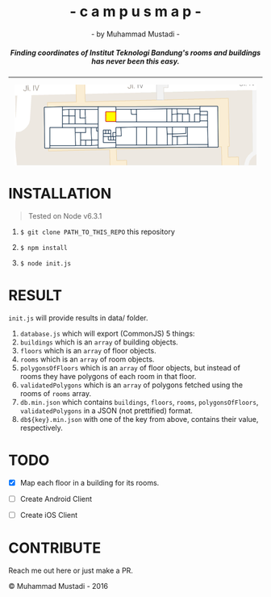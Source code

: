 <h1 align="center">- c a m p u s m a p -</h1>
<p align="center">- by Muhammad Mustadi -</p>

<h5 align="center">Finding coordinates of Institut Teknologi Bandung's rooms and buildings has never been this easy.</h5>

<hr />
<div align="center">
<img align="center" src="/72-Labtek VI-Dapur.png" />
</div>

# INSTALLATION

> Tested on Node v6.3.1

1. `$ git clone PATH_TO_THIS_REPO` this repository

2. `$ npm install`

3. `$ node init.js`

# RESULT

`init.js` will provide results in data/ folder.

1. `database.js` which will export (CommonJS) 5 things:
  1. `buildings` which is an `array` of building objects.
  2. `floors` which is an `array` of floor objects.
  3. `rooms` which is an `array` of room objects.
  4. `polygonsOfFloors` which is an `array` of floor objects, but instead of rooms they have polygons of each room in that floor.
  5. `validatedPolygons` which is an `array` of polygons fetched using the rooms of `rooms` array.
2. `db.min.json` which contains `buildings`, `floors`, `rooms`, `polygonsOfFloors`, `validatedPolygons` in a JSON (not prettified) format.
3. `db${key}.min.json` with one of the key from above, contains their value, respectively.



# TODO

- [x] Map each floor in a building for its rooms.

- [ ] Create Android Client

- [ ] Create iOS Client

# CONTRIBUTE

Reach me out here or just make a PR.

&copy; Muhammad Mustadi - 2016
